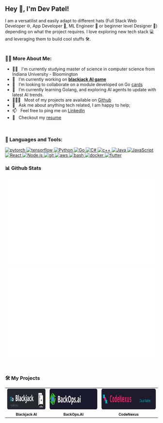 ## Hey 👋, I'm Dev Patel!

I am a versatilist and easily adapt to different hats (Full Stack Web Developer 🌐, App Developer 📱, ML Engineer 🤖 or beginner level Designer 🎨) depending on what the project requires. I love exploring new tech stack 💻 and leveraging them to build cool stuffs 🛠️. 
<br/>
<br/>
  
### 🙋‍♂️ More About Me:

- 🧑‍🎓 &nbsp; I'm currently studying master of science in computer science from Indiana University - Bloomington
- 🔭 &nbsp; I’m currently working on [**blackjack AI game**](https://github.com/Devpatel1901/blackjack)
- 🤝 &nbsp; I’m looking to collaborate on a module developed on Go [cards](https://pkg.go.dev/github.com/Devpatel1901/cards/v2@v2.0.0)
- 🌱 &nbsp; I’m currently learning Golang, and exploring AI agents to update with latest AI trends.
- 👨🏻‍💻 &nbsp; Most of my projects are available on [Github](https://github.com/Devpatel1901?tab=repositories)
- 💬 &nbsp; Ask me about anything tech related, I am happy to help;
- 📫 &nbsp; Feel free to ping me on [LinkedIn](https://www.linkedin.com/in/dev-patel-540a84233/)
- 📝 &nbsp; Checkout my [resume](https://drive.google.com/file/d/1BugqrSl6I26i8G3iJ0IxM9_Fkv-oyoBf/view?usp=sharing)

<br>

### 🔨 Languages and Tools:

<p align="left">
  <a href="https://pytorch.org/" target="_blank"> 
    <img src="https://raw.githubusercontent.com/rahul-jha98/github_readme_icons/main/language_and_tools/square/pytorch/pytorch.svg" alt="pytorch" height="42px"/> 
  </a> 
  <a href="https://www.tensorflow.org" target="_blank"> 
    <img src="https://raw.githubusercontent.com/rahul-jha98/github_readme_icons/main/language_and_tools/square/tensorflow/tensorflow.svg" alt="tensorflow" height="42px"/> 
  </a> 
  <a href="https://www.python.org" target="_blank">
    <img alt="Python" height="42px" src="https://raw.githubusercontent.com/rahul-jha98/github_readme_icons/main/language_and_tools/square/python/python.svg"/>
  </a>
  <a href="https://go.dev" target="_blank">
    <img alt="Go" height="42px" src="https://raw.githubusercontent.com/rahul-jha98/github_readme_icons/main/language_and_tools/square/go/go.svg"/>
  </a>
  <a href="https://dotnet.microsoft.com/en-us/languages/csharp" target="_blank">
    <img alt="C#" height="42px" src="https://raw.githubusercontent.com/rahul-jha98/github_readme_icons/main/language_and_tools/square/c%23/c%23.svg"/>
  </a>
  <a href="https://isocpp.org" target="_blank"> 
    <img src="https://raw.githubusercontent.com/rahul-jha98/github_readme_icons/main/language_and_tools/square/c++/c++.svg" alt="c++" height="42px"/> 
  </a>
  <a href="https://www.java.com" target="_blank">
    <img alt="Java" height="42px" src="https://raw.githubusercontent.com/rahul-jha98/github_readme_icons/main/language_and_tools/square/java/java.svg"/>
  </a>
  <a href="https://developer.mozilla.org/en-US/docs/Web/JavaScript" target="_blank"> 
    <img alt="JavaScript" height="42px" src="https://raw.githubusercontent.com/rahul-jha98/github_readme_icons/main/language_and_tools/square/javascript/javascript.svg"/> 
  </a>
  <a href="https://reactjs.org/" target="_blank"> 
    <img alt="React" height="42px" src="https://raw.githubusercontent.com/rahul-jha98/github_readme_icons/main/language_and_tools/square/react/react.svg"/>
  </a>
  <a href="https://nodejs.org" target="_blank">
    <img alt="Node.js" height="42px" src="https://raw.githubusercontent.com/rahul-jha98/github_readme_icons/main/language_and_tools/square/node/node.svg"/>
  </a>
  <a href="https://git-scm.com/" target="_blank"> 
    <img src="https://raw.githubusercontent.com/rahul-jha98/github_readme_icons/main/language_and_tools/square/git-scm/git-scm.svg" alt="git" height="42px"/> 
  </a>
  <a href="https://aws.amazon.com" target="_blank"> 
    <img src="https://raw.githubusercontent.com/rahul-jha98/github_readme_icons/main/language_and_tools/square/aws/aws.svg" alt="aws" height="42px"/> 
  </a>
  <a href="https://www.gnu.org/software/bash/" target="_blank"> 
    <img src="https://raw.githubusercontent.com/rahul-jha98/github_readme_icons/main/language_and_tools/square/bash/bash.svg" alt="bash" height="42px"/> 
  </a>
  <a href="https://www.docker.com" target="_blank"> 
    <img src="https://raw.githubusercontent.com/rahul-jha98/github_readme_icons/main/language_and_tools/square/docker/docker.svg" alt="docker" height="42px"/> 
  </a>
  <a href="https://flutter.dev" target="_blank"> 
    <img src="https://raw.githubusercontent.com/rahul-jha98/github_readme_icons/main/language_and_tools/square/flutter/flutter.svg" alt="flutter" height="42px"/> 
  </a>
</p>


### 📊 Github Stats
  
![Stats Overview](https://raw.githubusercontent.com/Devpatel1901/devpatel-stats/master/generated/overview.svg)
![Most Used Languages](https://raw.githubusercontent.com/Devpatel1901/devpatel-stats/master/generated/languages.svg)

</a>

<br>

### 🛠️ My Projects

<table>
  <tr>
    <td align="center">
      <a href="https://github.com/Devpatel1901/blackjack" target="_blank">
        <img src="./projects/blackjack.svg" alt="Go Blackjack" height="68"><br/>
        <sub><b>Blackjack AI</b></sub>
      </a>
    </td>
    <td align="center">
      <a href="https://github.com/Devpatel1901/backops.ai" target="_blank">
        <img src="./projects/backops.svg" alt="BackOps" height="68"><br/>
        <sub><b>BackOps.AI</b></sub>
      </a>
    </td>
    <td align="center">
      <a href="https://github.com/Devpatel1901/CodeNexus" target="_blank">
        <img src="./projects/codenexus.svg" alt="CodeNexus" height="68"><br/>
        <sub><b>CodeNexus</b></sub>
      </a>
    </td>
  </tr>
</table>
